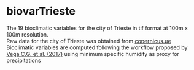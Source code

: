 # biovarTrieste

The 19 bioclimatic variables for the city of Trieste in tif format at 100m x 100m resolution.\
Raw data for the city of Trieste was obtained from [copernicus.ue](https://cds.climate.copernicus.eu/cdsapp#!/dataset/sis-urban-climate-cities?tab=form)\
Bioclimatic variables are computed following the workflow proposed by [Vega C.G. et al. (2017)](https://doi.org/10.1038/sdata.2017.78) using minimum specific humidity as proxy for precipitations

